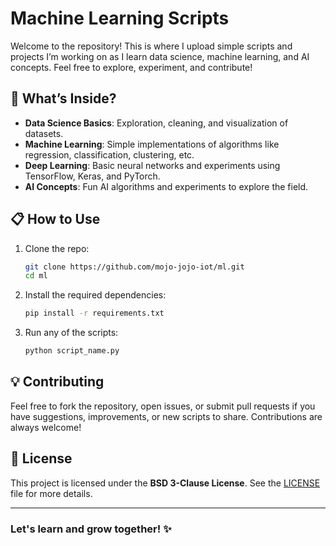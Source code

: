 # Machine Learning Scripts

Welcome to the repository! This is where I upload simple scripts and projects I’m working on as I learn data science, machine learning, and AI concepts. Feel free to explore, experiment, and contribute!

## 🚀 What’s Inside?

- **Data Science Basics**: Exploration, cleaning, and visualization of datasets.
- **Machine Learning**: Simple implementations of algorithms like regression, classification, clustering, etc.
- **Deep Learning**: Basic neural networks and experiments using TensorFlow, Keras, and PyTorch.
- **AI Concepts**: Fun AI algorithms and experiments to explore the field.

## 📋 How to Use

1. Clone the repo:
    ```bash
    git clone https://github.com/mojo-jojo-iot/ml.git
    cd ml
    ```

2. Install the required dependencies:
    ```bash
    pip install -r requirements.txt
    ```

3. Run any of the scripts:
    ```bash
    python script_name.py
    ```

## 💡 Contributing

Feel free to fork the repository, open issues, or submit pull requests if you have suggestions, improvements, or new scripts to share. Contributions are always welcome!

## 📝 License

This project is licensed under the **BSD 3-Clause License**. See the [LICENSE](LICENSE) file for more details.

---

### Let's learn and grow together! ✨
